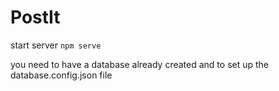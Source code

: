 # PostIt
start server ```npm serve```

you need to have a database already created and to set up the database.config.json file
